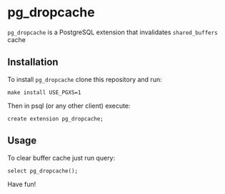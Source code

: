 # pg_dropcache

`pg_dropcache` is a PostgreSQL extension that invalidates `shared_buffers` cache

## Installation

To install `pg_dropcache` clone this repository and run:

```
make install USE_PGXS=1
```

Then in psql (or any other client) execute:

```
create extension pg_dropcache;
```

## Usage

To clear buffer cache just run query:

```
select pg_dropcache();
```

Have fun!